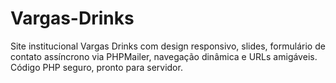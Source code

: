 # Vargas-Drinks
Site institucional Vargas Drinks com design responsivo, slides, formulário de contato assíncrono via PHPMailer, navegação dinâmica e URLs amigáveis. Código PHP seguro, pronto para servidor.
